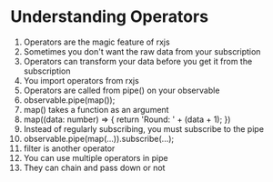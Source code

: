 # Understanding Operators
01. Operators are the magic feature of rxjs
02. Sometimes you don't want the raw data from your subscription
03. Operators can transform your data before you get it from the subscription
04. You import operators from rxjs
05. Operators are called from pipe() on your observable
06. observable.pipe(map());
07. map() takes a function as an argument
08. map((data: number) => { return 'Round: ' + (data + 1); })
09. Instead of regularly subscribing, you must subscribe to the pipe
10. observable.pipe(map(...)).subscribe(...);
11. filter is another operator
12. You can use multiple operators in pipe
13. They can chain and pass down or not